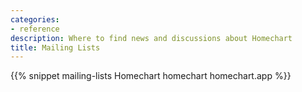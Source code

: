 ```yaml
---
categories:
- reference
description: Where to find news and discussions about Homechart
title: Mailing Lists
---
```


{{% snippet mailing-lists Homechart homechart homechart.app %}}
